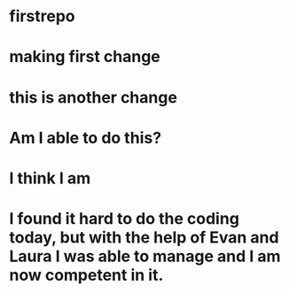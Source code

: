 # firstrepo
# making first change
# this is another change
# Am I able to do this?
# I think I am
# I found it hard to do the coding today, but with the help of Evan and Laura I was able to manage and I am now competent in it.